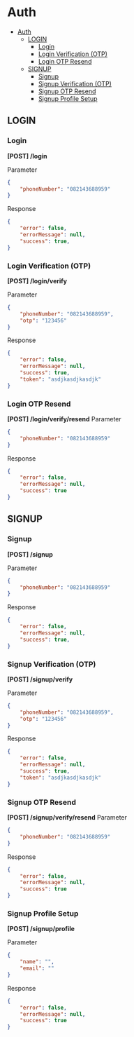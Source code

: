 # Auth

- [Auth](#auth)
  - [LOGIN](#login)
    - [Login](#login)
    - [Login Verification (OTP)](#login-verification-otp)
    - [Login OTP Resend](#login-otp-resend)
  - [SIGNUP](#signup)
    - [Signup](#signup)
    - [Signup Verification (OTP)](#signup-verification-otp)
    - [Signup OTP Resend](#signup-otp-resend)
    - [Signup Profile Setup](#signup-profile-setup)

## LOGIN

### Login
**[POST] /login**

Parameter
```json
{
    "phoneNumber": "082143688959"
}
```
Response
```json
{
    "error": false,
    "errorMessage": null,
    "success": true,
}
```

### Login Verification (OTP)
**[POST] /login/verify**

Parameter
```json
{
    "phoneNumber": "082143688959",
    "otp": "123456"
}
```
Response
```json
{
    "error": false,
    "errorMessage": null,
    "success": true,
    "token": "asdjkasdjkasdjk"
}
```

### Login OTP Resend
**[POST] /login/verify/resend**
Parameter
```json
{
    "phoneNumber": "082143688959"
}
```
Response
```json
{
    "error": false,
    "errorMessage": null,
    "success": true
}
```


## SIGNUP

### Signup
**[POST] /signup**

Parameter
```json
{
    "phoneNumber": "082143688959"
}
```
Response
```json
{
    "error": false,
    "errorMessage": null,
    "success": true,
}
```

### Signup Verification (OTP)
**[POST] /signup/verify**

Parameter
```json
{
    "phoneNumber": "082143688959",
    "otp": "123456"
}
```
Response
```json
{
    "error": false,
    "errorMessage": null,
    "success": true,
    "token": "asdjkasdjkasdjk"
}
```

### Signup OTP Resend
**[POST] /signup/verify/resend**
Parameter
```json
{
    "phoneNumber": "082143688959"
}
```
Response
```json
{
    "error": false,
    "errorMessage": null,
    "success": true
}
```
### Signup Profile Setup
**[POST] /signup/profile**

Parameter
```json
{
    "name": "",
    "email": ""
}
```
Response
```json
{
    "error": false,
    "errorMessage": null,
    "success": true
}
```